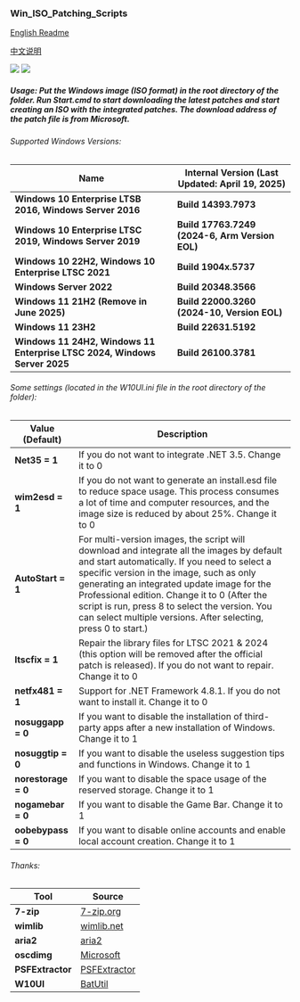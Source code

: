### Win_ISO_Patching_Scripts

[English Readme](https://github.com/adavak/Win_ISO_Patching_Scripts/blob/master/README.md)

[中文说明](https://github.com/adavak/Win_ISO_Patching_Scripts/blob/master/README_cn.md)

<a href="https://github.com/adavak/Win_ISO_Patching_Scripts/releases/latest"><img src="https://img.shields.io/github/v/release/adavak/Win_ISO_Patching_Scripts"></a>
<a href="https://github.com/adavak/Win_ISO_Patching_Scripts/releases/latest"><img src="https://img.shields.io/github/release-date-pre/adavak/Win_ISO_Patching_Scripts"></a>

##### Usage: Put the Windows image (ISO format) in the root directory of the folder. Run Start.cmd to start downloading the latest patches and start creating an ISO with the integrated patches. The download address of the patch file is from Microsoft.


###### Supported Windows Versions:

|Name|Internal Version (Last Updated: April 19, 2025)|
|---|---|
|**Windows 10 Enterprise LTSB 2016, Windows Server 2016**|**Build 14393.7973**|
|**Windows 10 Enterprise LTSC 2019, Windows Server 2019**|**Build 17763.7249 (2024-6, Arm Version EOL)**|
|**Windows 10 22H2, Windows 10 Enterprise LTSC 2021**|**Build 1904x.5737**|
|**Windows Server 2022**|**Build 20348.3566**|
|**Windows 11 21H2 (Remove in June 2025)**|**Build 22000.3260 (2024-10, Version EOL)**|
|**Windows 11 23H2**|**Build 22631.5192**|
|**Windows 11 24H2, Windows 11 Enterprise LTSC 2024, Windows Server 2025**|**Build 26100.3781**|

###### Some settings (located in the W10UI.ini file in the root directory of the folder):
|Value (Default)|Description|
|---|---|
|**Net35 = 1**|If you do not want to integrate .NET 3.5. Change it to 0|
|**wim2esd = 1**|If you do not want to generate an install.esd file to reduce space usage. This process consumes a lot of time and computer resources, and the image size is reduced by about 25%. Change it to 0|
|**AutoStart = 1**|For multi-version images, the script will download and integrate all the images by default and start automatically. If you need to select a specific version in the image, such as only generating an integrated update image for the Professional edition. Change it to 0 (After the script is run, press 8 to select the version. You can select multiple versions. After selecting, press 0 to start.)|
|**ltscfix = 1**|Repair the library files for LTSC 2021 & 2024 (this option will be removed after the official patch is released). If you do not want to repair. Change it to 0|
|**netfx481 = 1**|Support for .NET Framework 4.8.1. If you do not want to install it. Change it to 0|
|**nosuggapp = 0**|If you want to disable the installation of third-party apps after a new installation of Windows. Change it to 1|
|**nosuggtip = 0**|If you want to disable the useless suggestion tips and functions in Windows. Change it to 1|
|**norestorage = 0**|If you want to disable the space usage of the reserved storage. Change it to 1|
|**nogamebar = 0**|If you want to disable the Game Bar. Change it to 1|
|**oobebypass = 0**|If you want to disable online accounts and enable local account creation. Change it to 1|

###### Thanks:
|Tool|Source|
|---|---|
|**7-zip**|[7-zip.org](https://www.7-zip.org)|
|**wimlib**|[wimlib.net](https://wimlib.net)|
|**aria2**|[aria2](https://github.com/aria2/aria2)|
|**oscdimg**|[Microsoft](https://learn.microsoft.com/en-us/windows-hardware/manufacture/desktop/oscdimg-command-line-options)|
|**PSFExtractor**|[PSFExtractor](https://github.com/Secant1006/PSFExtractor)|
|**W10UI**|[BatUtil](https://github.com/abbodi1406/BatUtil)|
